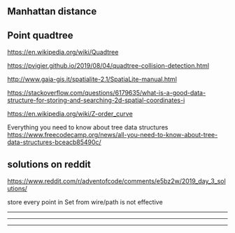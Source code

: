 ## Manhattan distance

## Point quadtree
https://en.wikipedia.org/wiki/Quadtree

https://pvigier.github.io/2019/08/04/quadtree-collision-detection.html

http://www.gaia-gis.it/spatialite-2.1/SpatiaLite-manual.html

https://stackoverflow.com/questions/6179635/what-is-a-good-data-structure-for-storing-and-searching-2d-spatial-coordinates-i

https://en.wikipedia.org/wiki/Z-order_curve

Everything you need to know about tree data structures
https://www.freecodecamp.org/news/all-you-need-to-know-about-tree-data-structures-bceacb85490c/

## solutions on reddit

https://www.reddit.com/r/adventofcode/comments/e5bz2w/2019_day_3_solutions/

store every point in Set from wire/path is not effective

---  --   -    ---        ----- 
  ---    ----   ---  ---- 
  -----------

